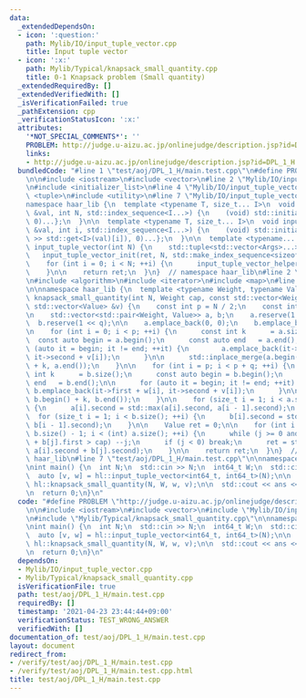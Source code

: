 ```yaml
---
data:
  _extendedDependsOn:
  - icon: ':question:'
    path: Mylib/IO/input_tuple_vector.cpp
    title: Input tuple vector
  - icon: ':x:'
    path: Mylib/Typical/knapsack_small_quantity.cpp
    title: 0-1 Knapsack problem (Small quantity)
  _extendedRequiredBy: []
  _extendedVerifiedWith: []
  _isVerificationFailed: true
  _pathExtension: cpp
  _verificationStatusIcon: ':x:'
  attributes:
    '*NOT_SPECIAL_COMMENTS*': ''
    PROBLEM: http://judge.u-aizu.ac.jp/onlinejudge/description.jsp?id=DPL_1_H
    links:
    - http://judge.u-aizu.ac.jp/onlinejudge/description.jsp?id=DPL_1_H
  bundledCode: "#line 1 \"test/aoj/DPL_1_H/main.test.cpp\"\n#define PROBLEM \"http://judge.u-aizu.ac.jp/onlinejudge/description.jsp?id=DPL_1_H\"\
    \n\n#include <iostream>\n#include <vector>\n#line 2 \"Mylib/IO/input_tuple_vector.cpp\"\
    \n#include <initializer_list>\n#line 4 \"Mylib/IO/input_tuple_vector.cpp\"\n#include\
    \ <tuple>\n#include <utility>\n#line 7 \"Mylib/IO/input_tuple_vector.cpp\"\n\n\
    namespace haar_lib {\n  template <typename T, size_t... I>\n  void input_tuple_vector_init(T\
    \ &val, int N, std::index_sequence<I...>) {\n    (void) std::initializer_list<int>{(void(std::get<I>(val).resize(N)),\
    \ 0)...};\n  }\n\n  template <typename T, size_t... I>\n  void input_tuple_vector_helper(T\
    \ &val, int i, std::index_sequence<I...>) {\n    (void) std::initializer_list<int>{(void(std::cin\
    \ >> std::get<I>(val)[i]), 0)...};\n  }\n\n  template <typename... Args>\n  auto\
    \ input_tuple_vector(int N) {\n    std::tuple<std::vector<Args>...> ret;\n\n \
    \   input_tuple_vector_init(ret, N, std::make_index_sequence<sizeof...(Args)>());\n\
    \    for (int i = 0; i < N; ++i) {\n      input_tuple_vector_helper(ret, i, std::make_index_sequence<sizeof...(Args)>());\n\
    \    }\n\n    return ret;\n  }\n}  // namespace haar_lib\n#line 2 \"Mylib/Typical/knapsack_small_quantity.cpp\"\
    \n#include <algorithm>\n#include <iterator>\n#include <map>\n#line 6 \"Mylib/Typical/knapsack_small_quantity.cpp\"\
    \n\nnamespace haar_lib {\n  template <typename Weight, typename Value>\n  Value\
    \ knapsack_small_quantity(int N, Weight cap, const std::vector<Weight> &w, const\
    \ std::vector<Value> &v) {\n    const int p = N / 2;\n    const int q = N - p;\n\
    \n    std::vector<std::pair<Weight, Value>> a, b;\n    a.reserve(1 << p);\n  \
    \  b.reserve(1 << q);\n\n    a.emplace_back(0, 0);\n    b.emplace_back(0, 0);\n\
    \n    for (int i = 0; i < p; ++i) {\n      const int k      = a.size();\n    \
    \  const auto begin = a.begin();\n      const auto end   = a.end();\n\n      for\
    \ (auto it = begin; it != end; ++it) {\n        a.emplace_back(it->first + w[i],\
    \ it->second + v[i]);\n      }\n\n      std::inplace_merge(a.begin(), a.begin()\
    \ + k, a.end());\n    }\n\n    for (int i = p; i < p + q; ++i) {\n      const\
    \ int k      = b.size();\n      const auto begin = b.begin();\n      const auto\
    \ end   = b.end();\n\n      for (auto it = begin; it != end; ++it) {\n       \
    \ b.emplace_back(it->first + w[i], it->second + v[i]);\n      }\n\n      std::inplace_merge(b.begin(),\
    \ b.begin() + k, b.end());\n    }\n\n    for (size_t i = 1; i < a.size(); ++i)\
    \ {\n      a[i].second = std::max(a[i].second, a[i - 1].second);\n    }\n\n  \
    \  for (size_t i = 1; i < b.size(); ++i) {\n      b[i].second = std::max(b[i].second,\
    \ b[i - 1].second);\n    }\n\n    Value ret = 0;\n\n    for (int i = 0, j = (int)\
    \ b.size() - 1; i < (int) a.size(); ++i) {\n      while (j >= 0 and a[i].first\
    \ + b[j].first > cap) --j;\n      if (j < 0) break;\n      ret = std::max(ret,\
    \ a[i].second + b[j].second);\n    }\n\n    return ret;\n  }\n}  // namespace\
    \ haar_lib\n#line 7 \"test/aoj/DPL_1_H/main.test.cpp\"\n\nnamespace hl = haar_lib;\n\
    \nint main() {\n  int N;\n  std::cin >> N;\n  int64_t W;\n  std::cin >> W;\n\n\
    \  auto [v, w] = hl::input_tuple_vector<int64_t, int64_t>(N);\n\n  auto ans =\
    \ hl::knapsack_small_quantity(N, W, w, v);\n\n  std::cout << ans << std::endl;\n\
    \n  return 0;\n}\n"
  code: "#define PROBLEM \"http://judge.u-aizu.ac.jp/onlinejudge/description.jsp?id=DPL_1_H\"\
    \n\n#include <iostream>\n#include <vector>\n#include \"Mylib/IO/input_tuple_vector.cpp\"\
    \n#include \"Mylib/Typical/knapsack_small_quantity.cpp\"\n\nnamespace hl = haar_lib;\n\
    \nint main() {\n  int N;\n  std::cin >> N;\n  int64_t W;\n  std::cin >> W;\n\n\
    \  auto [v, w] = hl::input_tuple_vector<int64_t, int64_t>(N);\n\n  auto ans =\
    \ hl::knapsack_small_quantity(N, W, w, v);\n\n  std::cout << ans << std::endl;\n\
    \n  return 0;\n}\n"
  dependsOn:
  - Mylib/IO/input_tuple_vector.cpp
  - Mylib/Typical/knapsack_small_quantity.cpp
  isVerificationFile: true
  path: test/aoj/DPL_1_H/main.test.cpp
  requiredBy: []
  timestamp: '2021-04-23 23:44:44+09:00'
  verificationStatus: TEST_WRONG_ANSWER
  verifiedWith: []
documentation_of: test/aoj/DPL_1_H/main.test.cpp
layout: document
redirect_from:
- /verify/test/aoj/DPL_1_H/main.test.cpp
- /verify/test/aoj/DPL_1_H/main.test.cpp.html
title: test/aoj/DPL_1_H/main.test.cpp
---
```


